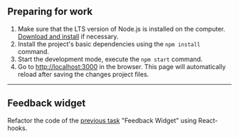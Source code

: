 ## Preparing for work

1. Make sure that the LTS version of Node.js is installed on the computer.
   [Download and install](https://nodejs.org/en/) if necessary.
2. Install the project's basic dependencies using the `npm install` command.
3. Start the development mode, execute the `npm start` command.
4. Go to [http://localhost:3000](http://localhost:3000) in the browser. This
   page will automatically reload after saving the changes project files.

---

## Feedback widget

Refactor the code of the
[previous task](https://github.com/AM1007/goit-react-woolf-hw-02-feedback)
"Feedback Widget" using React-hooks.
